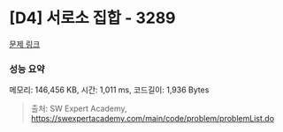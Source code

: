 # [D4] 서로소 집합 - 3289 

[문제 링크](https://swexpertacademy.com/main/code/problem/problemDetail.do?contestProbId=AWBJKA6qr2oDFAWr) 

### 성능 요약

메모리: 146,456 KB, 시간: 1,011 ms, 코드길이: 1,936 Bytes



> 출처: SW Expert Academy, https://swexpertacademy.com/main/code/problem/problemList.do